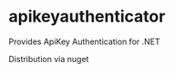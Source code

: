 # apikeyauthenticator
Provides ApiKey Authentication for .NET

Distribution via nuget

~~~dotnet add package Daenet.ApiKeyAuthenticator --version 1.0.2
